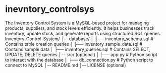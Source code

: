 # inevntory_controlsys
The Inventory Control System is a MySQL-based project for managing products, suppliers, and stock levels efficiently. It helps businesses track inventory, update stock, and generate reports using structured SQL queries.
Inventory-Control-System/
│-- database/
│   ├── inventory_schema.sql        # Contains table creation queries
│   ├── inventory_sample_data.sql   # Contains sample data
│   ├── inventory_queries.sql       # Contains SELECT, UPDATE, DELETE queries
│-- src/ (optional)
│   ├── app.py                      # Python script to interact with the database
│   ├── db_connection.py            # Python script to connect to MySQL
│-- README.md
│-- LICENSE (optional)
